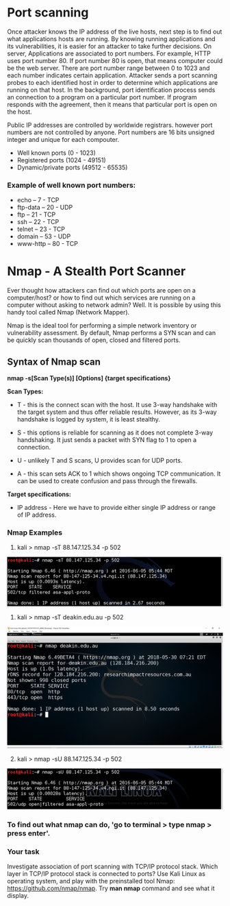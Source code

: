 # Port scanning

Once attacker knows the IP address of the live hosts, next step is to find out what applications hosts are running. By knowing running applications and its vulnerabilities, it is easier for an attacker to take further decisions. On server, Applications are associated to port numbers. For example, HTTP uses port number 80. If port number 80 is open, that means computer could be the web server. There are port number range between 0 to 1023 and each number indicates certain application. Attacker sends a port scanning probes to each identified host in order to determine which applications are running on that host. In the background, port identification process sends an connection to a program on a particular port number. If program responds with the agreement, then it means that particular port is open on the host.

Public IP addresses are controlled by worldwide registrars. however port numbers are not controlled by anyone. Port numbers are 16 bits unsigned integer and unique for each compouter.

* Well known ports (0 - 1023)
* Registered ports (1024 - 49151)
* Dynamic/private ports (49512 - 65535)

### Example of well known port numbers:
* echo – 7 - TCP
* ftp-data – 20 - UDP
* ftp – 21 - TCP
* ssh – 22 - TCP
* telnet – 23 - TCP
* domain – 53 - UDP
* www-http – 80 - TCP

# Nmap - A Stealth Port Scanner

Ever thought how attackers can find out which ports are open on a computer/host? or how to find out which services are running on a computer without asking to network admin? Well. It is possible by using this handy tool called Nmap (Network Mapper). 

Nmap is the ideal tool for performing a simple network inventory or vulnerability assessment. By default, Nmap performs a SYN scan and can be quickly scan thousands of open, closed and filtered ports.

## Syntax of Nmap scan

**nmap -s[Scan Type(s)] [Options] {target specifications}**

**Scan Types:**

* T - this is the connect scan with the host. It use 3-way handshake with the target system and thus offer reliable results. However, as its 3-way handshake is logged by system, it is least stealthy. 

* S - this options is reliable for scanning as it does not complete 3-way handshaking. It just sends a packet with SYN flag to 1 to open a connection.

* U - unlikely T and S scans, U provides scan for UDP ports.

* A - this scan sets ACK to 1 which shows ongoing TCP communication. It can be used to create confusion and pass through the firewalls.

**Target specifications:**
* IP address - Here we have to provide either single IP address or range of IP address.

### Nmap Examples

1. kali > nmap -sT 88.147.125.34 -p 502

![GitHub Logo](./images/nmap-sT.png)
<!--- (source: 
https://www.hackers-arise.com/single-post/2016/07/07/Hacking-SCADA-Finding-and-Enumerating-SCADA-sites-with-nmap-and-nmap-scripts) -->

1. kali > nmap -sT deakin.edu.au -p 502

![GitHub Logo](./images/nmap-1.png)
<!--- (source: 
https://www.hackers-arise.com/single-post/2016/07/07/Hacking-SCADA-Finding-and-Enumerating-SCADA-sites-with-nmap-and-nmap-scripts) -->


2. kali > nmap -sU 88.147.125.34 -p 502

![GitHub Logo](./images/nmap-sU.png)
<!--- (source: 
https://www.hackers-arise.com/single-post/2016/07/07/Hacking-SCADA-Finding-and-Enumerating-SCADA-sites-with-nmap-and-nmap-scripts) -->


### To find out what nmap can do, 'go to terminal > type nmap > press enter'.


### Your task
Investigate association of port scanning with TCP/IP protocol stack. Which layer in TCP/IP protocol stack is connected to ports? Use Kali Linux as operating system, and play with the preinstalled tool Nmap: https://github.com/nmap/nmap. Try **man nmap** command and see what it display.
